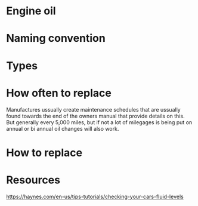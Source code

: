 # Engine oil

# Naming convention

# Types

# How often to replace
Manufactures ussually create maintenance schedules that are ussually found towards the end of the owners manual that provide details on this. But generally every 5,000 miles, but if not a lot of milegages is being put on annual or bi annual oil changes will also work.

# How to replace



# Resources
https://haynes.com/en-us/tips-tutorials/checking-your-cars-fluid-levels
